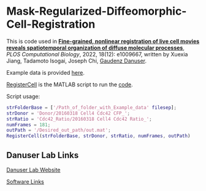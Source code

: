 # Mask-Regularized-Diffeomorphic-Cell-Registration

This is code used in [**Fine-grained, nonlinear registration of live cell movies reveals spatiotemporal organization of diffuse molecular processes**](https://doi.org/10.1371/journal.pcbi.1009667), *PLOS Computational Biology*, 2022, 18(12): e1009667, written by Xuexia Jiang, Tadamoto Isogai, Joseph Chi, [Gaudenz Danuser](https://www.danuserlab-utsw.org/).

Example data is provided [here](https://cloud.biohpc.swmed.edu/index.php/s/kQqJSdXNyCmqEdC/download).

[RegisterCell](https://github.com/DanuserLab/Mask-Regularized-Diffeomorphic-Cell-Registration/blob/master/RegisterCell.m) is the MATLAB script to run the [code](https://github.com/DanuserLab/Mask-Regularized-Diffeomorphic-Cell-Registration/tree/master/SupportingCode).


Script usage:
```Matlab
strFolderBase = ['/Path_of_folder_with_Example_data' filesep];
strDonor = 'Donor/20160318 Cell4 Cdc42 CFP_';
strRatio = 'Cdc42_Ratio/20160318 Cell4 Cdc42 Ratio_';
numFrames = 181;
outPath = '/Desired_out_path/out.mat';
RegisterCell(strFolderBase, strDonor, strRatio, numFrames, outPath)
```

## Danuser Lab Links
[Danuser Lab Website](https://www.danuserlab-utsw.org/)

[Software Links](https://github.com/DanuserLab/)
